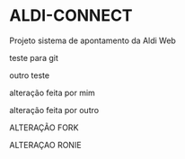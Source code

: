 # ALDI-CONNECT
Projeto sistema de apontamento da Aldi Web

teste para git

outro teste

alteração feita por mim

alteração feita por outro

ALTERAÇÃO FORK

ALTERAÇAO RONIE
